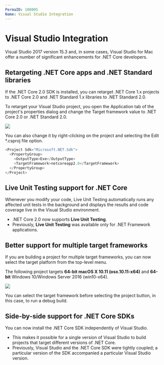 ```yaml
---
PermaID: 100005
Name: Visual Studio Integration
---
```


# Visual Studio Integration

Visual Studio 2017 version 15.3 and, in some cases, Visual Studio for Mac offer a number of significant enhancements for .NET Core developers.

## Retargeting .NET Core apps and .NET Standard libraries

If the .NET Core 2.0 SDK is installed, you can retarget .NET Core 1.x projects to .NET Core 2.0 and .NET Standard 1.x libraries to .NET Standard 2.0.

To retarget your Visual Studio project, you open the Application tab of the project's properties dialog and change the Target framework value to .NET Core 2.0 or .NET Standard 2.0. 

<img src="https://raw.githubusercontent.com/zzzprojects/learn-orm/master/tutorials/net-core-2-x/images/vs-integration-1.png">

You can also change it by right-clicking on the project and selecting the Edit *.csproj file option. 

```csharp
<Project Sdk="Microsoft.NET.Sdk">
  <PropertyGroup>
    <OutputType>Exe</OutputType>
    <TargetFramework>netcoreapp2.0</TargetFramework>
  </PropertyGroup>
</Project>
```

## Live Unit Testing support for .NET Core

Whenever you modify your code, Live Unit Testing automatically runs any affected unit tests in the background and displays the results and code coverage live in the Visual Studio environment. 

 - .NET Core 2.0 now supports **Live Unit Testing**. 
 - Previously, **Live Unit Testing** was available only for .NET Framework applications.

## Better support for multiple target frameworks

If you are building a project for multiple target frameworks, you can now select the target platform from the top-level menu. 

The following project targets **64-bit macOS X 10.11 (osx.10.11-x64)** and **64-bit** Windows 10/Windows Server 2016 (win10-x64). 

<img src="https://raw.githubusercontent.com/zzzprojects/learn-orm/master/tutorials/net-core-2-x/images/vs-integration-2.png">

You can select the target framework before selecting the project button, in this case, to run a debug build.

## Side-by-side support for .NET Core SDKs

You can now install the .NET Core SDK independently of Visual Studio. 

 - This makes it possible for a single version of Visual Studio to build projects that target different versions of .NET Core. 
 - Previously, Visual Studio and the .NET Core SDK were tightly coupled; a particular version of the SDK accompanied a particular Visual Studio version.
